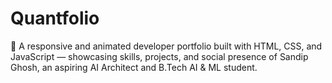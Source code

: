 # Quantfolio
💼 A responsive and animated developer portfolio built with HTML, CSS, and JavaScript — showcasing skills, projects, and social presence of Sandip Ghosh, an aspiring AI Architect and B.Tech AI &amp; ML student.
